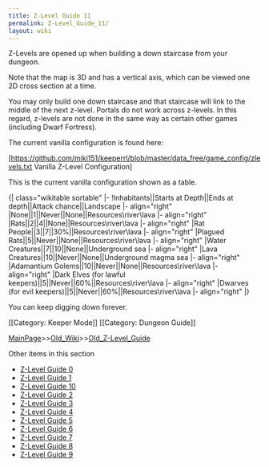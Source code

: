 ```yaml
---
title: Z-Level Guide 11
permalink: Z-Level_Guide_11/
layout: wiki
---
```

Z-Levels are opened up when building a down staircase from your dungeon.

 Note that the map is 3D and has a vertical axis, which can be viewed one 2D cross section at a time.

You may only build one down staircase and that staircase will link to the middle of the next z-level. Portals do not work across z-levels. In this regard, z-levels are not done in the same way as certain other games (including Dwarf Fortress). 

The current vanilla configuration is found here:

 [https://github.com/miki151/keeperrl/blob/master/data_free/game_config/zlevels.txt Vanilla Z-Level Configuration]

This is the current vanilla configuration shown as a table.

{| class=&quot;wikitable sortable&quot;
|-
!Inhabitants||Starts at Depth||Ends at depth||Attack chance||Landscape
|- align=&quot;right&quot;
|None||1||Never||None||Resources\river\lava
|- align=&quot;right&quot;
|Rats||2||4||None||Resources\river\lava
|- align=&quot;right&quot;
|Rat People||3||7||30%||Resources\river\lava
|- align=&quot;right&quot;
|Plagued Rats||5||Never||None||Resources\river\lava
|- align=&quot;right&quot;
|Water Creatures||7||10||None||Underground sea
|- align=&quot;right&quot;
|Lava Creatures||10||Never||None||Underground magma sea
|- align=&quot;right&quot;
|Adamantium Golems||10||Never||None||Resources\river\lava
|- align=&quot;right&quot;
|Dark Elves (for lawful keepers)||5||Never||60%||Resources\river\lava
|- align=&quot;right&quot;
|Dwarves (for evil keepers)||5||Never||60%||Resources\river\lava
|- align=&quot;right&quot;
|}

You can keep digging down forever.


[[Category: Keeper Mode]]
[[Category: Dungeon Guide]]

[MainPage](/keeperrl_wiki/ "wikilink")>>[Old_Wiki](/keeperrl_wiki/Old_Wiki "wikilink")>>[Old_Z-Level_Guide](/keeperrl_wiki/Old_Z-Level_Guide "wikilink")

Other items in this section
-    [Z-Level Guide 0](/keeperrl_wiki/Z-Level_Guide_0 "wikilink")
-    [Z-Level Guide 1](/keeperrl_wiki/Z-Level_Guide_1 "wikilink")
-    [Z-Level Guide 10](/keeperrl_wiki/Z-Level_Guide_10 "wikilink")
-    [Z-Level Guide 2](/keeperrl_wiki/Z-Level_Guide_2 "wikilink")
-    [Z-Level Guide 3](/keeperrl_wiki/Z-Level_Guide_3 "wikilink")
-    [Z-Level Guide 4](/keeperrl_wiki/Z-Level_Guide_4 "wikilink")
-    [Z-Level Guide 5](/keeperrl_wiki/Z-Level_Guide_5 "wikilink")
-    [Z-Level Guide 6](/keeperrl_wiki/Z-Level_Guide_6 "wikilink")
-    [Z-Level Guide 7](/keeperrl_wiki/Z-Level_Guide_7 "wikilink")
-    [Z-Level Guide 8](/keeperrl_wiki/Z-Level_Guide_8 "wikilink")
-    [Z-Level Guide 9](/keeperrl_wiki/Z-Level_Guide_9 "wikilink")
